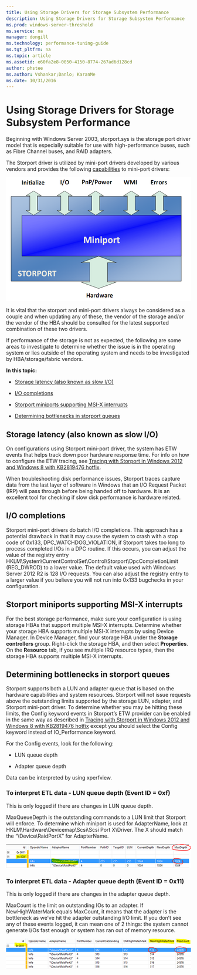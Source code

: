 ```yaml
---
title: Using Storage Drivers for Storage Subsystem Performance
description: Using Storage Drivers for Storage Subsystem Performance
ms.prod: windows-server-threshold
ms.service: na
manager: dongill
ms.technology: performance-tuning-guide
ms.tgt_pltfrm: na
ms.topic: article
ms.assetid: e60fa2e8-0050-4150-8774-267ad6d128cd
author: phstee
ms.author: Vshankar;Danlo; KaranMe
ms.date: 10/31/2016
---
```


# Using Storage Drivers for Storage Subsystem Performance


Beginning with Windows Server 2003, storport.sys is the storage port driver model that is especially suitable for use with high-performance buses, such as Fibre Channel buses, and RAID adapters.

The Storport driver is utilized by mini-port drivers developed by various vendors and provides the following [capabilities](http://msdn.microsoft.com/library/windows/hardware/ff551359.aspx) to mini-port drivers:

![storage drivers](../media/performance-tuning/perftune-guide-storage-drivers.png)

It is vital that the storport and mini-port drivers always be considered as a couple and when updating any of these, the vendor of the storage and/or the vendor of the HBA should be consulted for the latest supported combination of these two drivers.

If performance of the storage is not as expected, the following are some areas to investigate to determine whether the issue is in the operating system or lies outside of the operating system and needs to be investigated by HBA/storage/fabric vendors.

**In this topic:**

-   [Storage latency (also known as slow I/O)](#latency)

-   [I/O completions](#iocomp)

-   [Storport miniports supporting MSI-X interrupts](#msix)

-   [Determining bottlenecks in storport queues](#queues)

## <a href="" id="latency"></a>Storage latency (also known as slow I/O)


On configurations using Storport mini-port driver, the system has ETW events that helps track down poor hardware response time. For info on how to configure the ETW tracing, see [Tracing with Storport in Windows 2012 and Windows 8 with KB2819476 hotfix](http://blogs.technet.com/b/askcore/archive/2013/04/25/tracing-with-storport-in-windows-2012-and-windows-8-with-kb2819476-hotfix.aspx).

When troubleshooting disk performance issues, Storport traces capture data from the last layer of software in Windows that an I/O Request Packet (IRP) will pass through before being handed off to hardware. It is an excellent tool for checking if slow disk performance is hardware related.

## <a href="" id="iocomp"></a>I/O completions


Storport mini-port drivers do batch I/O completions. This approach has a potential drawback in that it may cause the system to crash with a stop code of 0x133, DPC\_WATCHDOG\_VIOLATION, if Storport takes too long to process completed I/Os in a DPC routine. If this occurs, you can adjust the value of the registry entry HKLM\\System\\CurrentControlSet\\Control\\Storport\\DpcCompletionLimit (REG\_DWROD) to a lower value. The default value used with Windows Server 2012 R2 is 128 I/O requests. You can also adjust the registry entry to a larger value if you believe you will not run into 0x133 bugchecks in your configuration.

## <a href="" id="msix"></a>Storport miniports supporting MSI-X interrupts


For the best storage performance, make sure your configuration is using storage HBAs that support multiple MSI-X interrupts. Determine whether your storage HBA supports multiple MSI-X interrupts by using Device Manager. In Device Manager, find your storage HBA under the **Storage controllers** group. Right-click the storage HBA, and then select **Properties**. On the **Resource** tab, if you see multiple IRQ resource types, then the storage HBA supports multiple MSI-X interrupts.

## <a href="" id="queues"></a>Determining bottlenecks in storport queues


Storport supports both a LUN and adapter queue that is based on the hardware capabilities and system resources. Storport will not issue requests above the outstanding limits supported by the storage LUN, adapter, and Storport mini-port driver. To determine whether you may be hitting these limits, the Config keyword events in Storport’s ETW provider can be enabled in the same way as described in [Tracing with Storport in Windows 2012 and Windows 8 with KB2819476 hotfix](http://blogs.technet.com/b/askcore/archive/2013/04/25/tracing-with-storport-in-windows-2012-and-windows-8-with-kb2819476-hotfix.aspx) except you should select the Config keyword instead of IO\_Performance keyword.

For the Config events, look for the following:

-   LUN queue depth

-   Adapter queue depth

Data can be interpreted by using xperfview.

### To interpret ETL data - LUN queue depth (Event ID = 0xf)

This is only logged if there are changes in LUN queue depth.

MaxQueueDepth is the outstanding commands to a LUN limit that Storport will enforce. To determine which miniport is used for AdapterName, look at HKLM\\Hardware\\Devicemap\\Scsi\\Scsi Port X\\Driver. The X should match the “\\Device\\RaidPortX” for AdapterName.

![lun queue depth](../media/performance-tuning/perftune-guide-storport-etw-lunqueue.png)

### To interpret ETL data - Adapter queue depth (Event ID = 0x11)

This is only logged if there are changes in the adapter queue depth.

MaxCount is the limit on outstanding IOs to an adapter. If NewHighWaterMark equals MaxCount, it means that the adapter is the bottleneck as we’ve hit the adapter outstanding I/O limit. If you don’t see any of these events logged, it can mean one of 2 things: the system cannot generate I/Os fast enough or system has ran out of memory resource.

![adapter queue](../media/performance-tuning/perftune-guide-storport-etw-adapterqueue.png)
